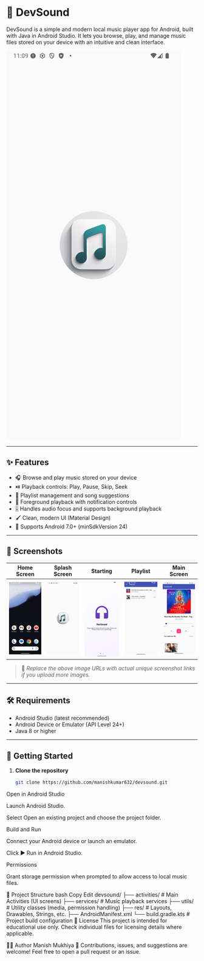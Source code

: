 # 🎵 DevSound

DevSound is a simple and modern local music player app for Android, built with Java in Android Studio. It lets you browse, play, and manage music files stored on your device with an intuitive and clean interface.

![DevSound Banner](https://github.com/manishkumar632/devsound/blob/c471cbf48fa9283a5d22833931a059c730cf715c/images/image%20copy%202.png)

---

## ✨ Features

- 🎧 Browse and play music stored on your device  
- ⏯️ Playback controls: Play, Pause, Skip, Seek  
- 📜 Playlist management and song suggestions  
- 🔔 Foreground playback with notification controls  
- 🎚️ Handles audio focus and supports background playback  
- 🖌️ Clean, modern UI (Material Design)  
- 📱 Supports Android 7.0+ (minSdkVersion 24)

---

## 📱 Screenshots

| Home Screen | Splash Screen | Starting | Playlist | Main Screen |
|-------------|----------|----------|--------------|-------|
| ![](https://github.com/manishkumar632/devsound/blob/c471cbf48fa9283a5d22833931a059c730cf715c/images/image.png) | ![](https://github.com/manishkumar632/devsound/blob/c471cbf48fa9283a5d22833931a059c730cf715c/images/image%20copy%202.png) | ![](https://github.com/manishkumar632/devsound/blob/c471cbf48fa9283a5d22833931a059c730cf715c/images/image%20copy.png) | ![](https://github.com/manishkumar632/devsound/blob/c471cbf48fa9283a5d22833931a059c730cf715c/images/image%20copy%203.png) | ![](https://github.com/manishkumar632/devsound/blob/c471cbf48fa9283a5d22833931a059c730cf715c/images/image%20copy%204.png) |

> 🔧 *Replace the above image URLs with actual unique screenshot links if you upload more images.*

---

## 🛠 Requirements

- Android Studio (latest recommended)
- Android Device or Emulator (API Level 24+)
- Java 8 or higher

---

## 🚀 Getting Started

1. **Clone the repository**
   ```bash
   git clone https://github.com/manishkumar632/devsound.git


Open in Android Studio

Launch Android Studio.

Select Open an existing project and choose the project folder.

Build and Run

Connect your Android device or launch an emulator.

Click ▶️ Run in Android Studio.

Permissions

Grant storage permission when prompted to allow access to local music files.

📁 Project Structure
bash
Copy
Edit
devsound/
├── activities/        # Main Activities (UI screens)
├── services/          # Music playback services
├── utils/             # Utility classes (media, permission handling)
├── res/               # Layouts, Drawables, Strings, etc.
├── AndroidManifest.xml
└── build.gradle.kts   # Project build configuration
📜 License
This project is intended for educational use only.
Check individual files for licensing details where applicable.

👨‍💻 Author
Manish Mukhiya
💬 Contributions, issues, and suggestions are welcome! Feel free to open a pull request or an issue.